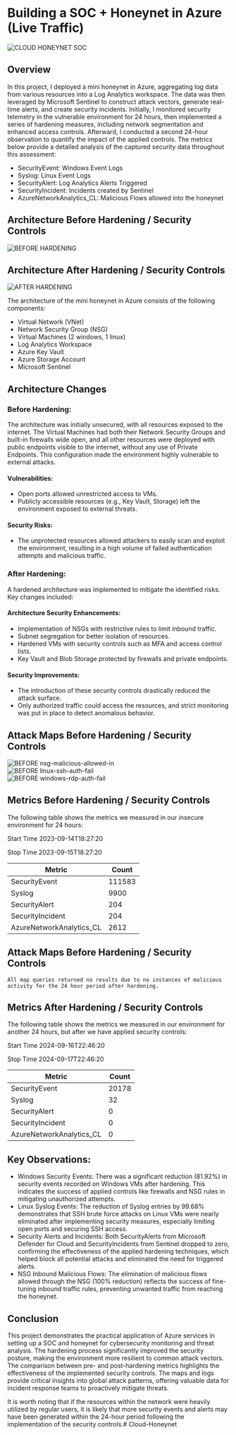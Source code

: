 # Building a SOC + Honeynet in Azure (Live Traffic)
![CLOUD HONEYNET SOC](https://github.com/user-attachments/assets/164ff7e8-dc7e-4a01-852b-047315891709)

## Overview

In this project, I deployed a mini honeynet in Azure, aggregating log data from various resources into a Log Analytics workspace. The data was then leveraged by Microsoft Sentinel to construct attack vectors, generate real-time alerts, and create security incidents. Initially, I monitored security telemetry in the vulnerable environment for 24 hours, then implemented a series of hardening measures, including network segmentation and enhanced access controls. Afterward, I conducted a second 24-hour observation to quantify the impact of the applied controls. The metrics below provide a detailed analysis of the captured security data throughout this assessment:
- SecurityEvent: Windows Event Logs
- Syslog: Linux Event Logs
- SecurityAlert: Log Analytics Alerts Triggered
- SecurityIncident: Incidents created by Sentinel
- AzureNetworkAnalytics_CL: Malicious Flows allowed into the honeynet

## Architecture Before Hardening / Security Controls
![BEFORE HARDENING](https://github.com/user-attachments/assets/4fd383ea-0786-463c-a5f2-2782487e663a)


## Architecture After Hardening / Security Controls
![AFTER HARDENING](https://github.com/user-attachments/assets/46f5c428-0792-49e8-8839-cb3191e1355c)


The architecture of the mini honeynet in Azure consists of the following components:

- Virtual Network (VNet)
- Network Security Group (NSG)
- Virtual Machines (2 windows, 1 linux)
- Log Analytics Workspace
- Azure Key Vault
- Azure Storage Account
- Microsoft Sentinel

## Architecture Changes

### Before Hardening: 
The architecture was initially unsecured, with all resources exposed to the internet. The Virtual Machines had both their Network Security Groups and built-in firewalls wide open, and all other resources were deployed with public endpoints visible to the internet, without any use of Private Endpoints. This configuration made the environment highly vulnerable to external attacks.
#### Vulnerabilities:
- Open ports allowed unrestricted access to VMs.
- Publicly accessible resources (e.g., Key Vault, Storage) left the environment exposed to external threats.
#### Security Risks:
- The unprotected resources allowed attackers to easily scan and exploit the environment, resulting in a high volume of failed authentication attempts and malicious traffic.
### After Hardening:
A hardened architecture was implemented to mitigate the identified risks. Key changes included:
#### Architecture Security Enhancements:
- Implementation of NSGs with restrictive rules to limit inbound traffic.
- Subnet segregation for better isolation of resources.
- Hardened VMs with security controls such as MFA and access control lists.
- Key Vault and Blob Storage protected by firewalls and private endpoints.
#### Security Improvements:
- The introduction of these security controls drastically reduced the attack surface.
- Only authorized traffic could access the resources, and strict monitoring was put in place to detect anomalous behavior.


## Attack Maps Before Hardening / Security Controls
![BEFORE nsg-malicious-allowed-in](https://github.com/user-attachments/assets/ef4733bc-ba87-4f5b-bef7-ba7931ef56b3)
<br>![BEFORE linux-ssh-auth-fail](https://github.com/user-attachments/assets/75930d7c-4614-4dc9-8489-753c143b17a6)
<br>
![BEFORE windows-rdp-auth-fail](https://github.com/user-attachments/assets/6d4823eb-2c6e-4211-abb9-447abc5d90a3)
<br>

## Metrics Before Hardening / Security Controls

The following table shows the metrics we measured in our insecure environment for 24 hours:

Start Time 2023-09-14T18:27:20

Stop Time 2023-09-15T18:27:20

| Metric                   | Count
| ------------------------ | -----
| SecurityEvent            | 111583
| Syslog                   | 9900
| SecurityAlert            | 204
| SecurityIncident         | 204
| AzureNetworkAnalytics_CL | 2612

## Attack Maps Before Hardening / Security Controls

```All map queries returned no results due to no instances of malicious activity for the 24 hour period after hardening.```

## Metrics After Hardening / Security Controls

The following table shows the metrics we measured in our environment for another 24 hours, but after we have applied security controls:

Start Time 2024-09-16T22:46:20

Stop Time	2024-09-17T22:46:20

| Metric                   | Count
| ------------------------ | -----
| SecurityEvent            | 20178
| Syslog                   | 32
| SecurityAlert            | 0
| SecurityIncident         | 0
| AzureNetworkAnalytics_CL | 0

## Key Observations:
- Windows Security Events: There was a significant reduction (81.92%) in security events recorded on Windows VMs after hardening. This indicates the success of applied controls like firewalls and NSG rules in mitigating unauthorized attempts.
- Linux Syslog Events: The reduction of Syslog entries by 99.68% demonstrates that SSH brute force attacks on Linux VMs were nearly eliminated after implementing security measures, especially limiting open ports and securing SSH access.
- Security Alerts and Incidents: Both SecurityAlerts from Microsoft Defender for Cloud and SecurityIncidents from Sentinel dropped to zero, confirming the effectiveness of the applied hardening techniques, which helped block all potential attacks and eliminated the need for triggered alerts.
- NSG Inbound Malicious Flows: The elimination of malicious flows allowed through the NSG (100% reduction) reflects the success of fine-tuning inbound traffic rules, preventing unwanted traffic from reaching the honeynet.
  
## Conclusion

This project demonstrates the practical application of Azure services in setting up a SOC and honeynet for cybersecurity monitoring and threat analysis. The hardening process significantly improved the security posture, making the environment more resilient to common attack vectors. The comparison between pre- and post-hardening metrics highlights the effectiveness of the implemented security controls. The maps and logs provide critical insights into global attack patterns, offering valuable data for incident response teams to proactively mitigate threats.

It is worth noting that if the resources within the network were heavily utilized by regular users, it is likely that more security events and alerts may have been generated within the 24-hour period following the implementation of the security controls.# Cloud-Honeynet
